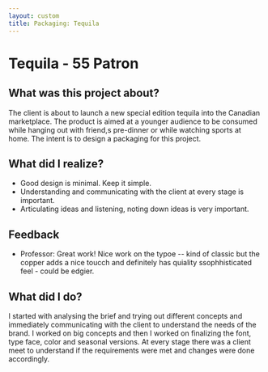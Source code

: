 ```yaml
---
layout: custom
title: Packaging: Tequila
---
```


# Tequila - 55 Patron


## What was this project about?
The client is about to launch a new special edition tequila into the Canadian marketplace. The product is aimed at a younger audience to be consumed while hanging out with friend,s pre-dinner or while watching sports at home. The intent is to design a packaging for this project.


## What did I realize?

* Good design is minimal. Keep it simple. 
* Understanding and communicating with the client at every stage is important.
* Articulating ideas and listening, noting down ideas is very important.

## Feedback

* Professor: Great work! Nice work on the typoe -- kind of classic but the copper adds a nice toucch and definitely has quiality ssophhisticated feel - could be edgier.

## What did I do?

I started with analysing the brief and trying out different concepts and immediately communicating with the client to understand the needs of the brand. I worked on big concepts and then I worked on finalizing the font, type face, color and seasonal versions. At every stage there was a client meet to understand if the requirements were met and changes were done accordingly.


